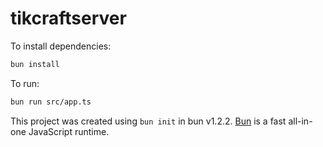 # tikcraftserver

To install dependencies:

```bash
bun install
```

To run:

```bash
bun run src/app.ts
```

This project was created using `bun init` in bun v1.2.2. [Bun](https://bun.sh) is a fast all-in-one JavaScript runtime.
